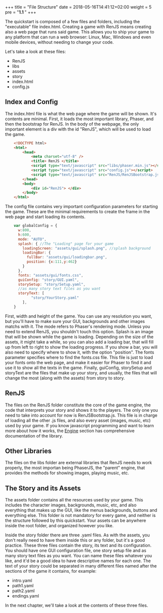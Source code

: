 +++
title = "File Structure"
date =  2018-05-16T14:41:12+02:00
weight = 5
pre = "<b>1.1 </b>"
+++

The quickstart is composed of a few files and folders, including the "executable" file index.html. Creating a game with RenJS means creating also a web page that runs said game. This allows you to ship your game to any platform that can run a web browser: Linux, Mac, Windows and even mobile devices, without needing to change your code. 

Let's take a look at these files:

* RenJS
* libs
* assets
* story
* index.html
* config.js

## Index and Config

The index.html file is what the web page where the game will be shown. It's contents are minimal. First, it loads the most important library, Phaser, and then the bootstrap for RenJS. In the body of the webpage, the only important element is a div with the id "RenJS", which will be used to load the game. 

```html
    <!DOCTYPE html>
	<html>
		<head>
			<meta charset="utf-8" />
			<title> RenJS </title>
			<script type="text/javascript" src="libs/phaser.min.js"></script>
			<script type="text/javascript" src="config.js"></script>     
			<script type="text/javascript" src="RenJS/RenJSBootstrap.js"></script>
		</head>
		<body>		
			<div id="RenJS"> </div>
		</body>
	</html>
```
The config file contains very important configuration parameters for starting the game. These are the minimal requirements to create the frame in the web page and start loading its contents.

```js
	var globalConfig = {
	  w:800,
	  h:600,
	  mode: "AUTO",
	  splash: { //The "Loading" page for your game
	    loadingScreen: "assets/gui/splash.png", //splash background
	    loadingBar: {
	      fullBar: "assets/gui/loadingbar.png",
	      position: {x:111,y:462}
	    }
	  },
	  fonts: "assets/gui/fonts.css",
	  guiConfig: "story/GUI.yaml",
	  storySetup: "story/Setup.yaml",
	  //as many story text files as you want
	  storyText: [
	        "story/YourStory.yaml"
	    ],
	}
```

First, width and height of the game. You can use any resolution you want, but you'll have to make sure your GUI, backgrounds and other images matchs with it.
The mode refers to Phaser's rendering mode. Unless you need to extend RenJS, you shouldn't touch this option.
Splash is an image that will be shown while the game is loading. Depending on the size of the assets, it might take a while, so you can also add a loading bar, that will fill up from left to right to show the loading progress. If you show a bar, you will also need to specify where to show it, with the option "position".
The fonts parameter specifies where to find the fonts.css file. This file is just to load your fonts onto the web page, and make it easier for Phaser to find it and use it to show all the texts in the game.
Finally, guiConfig, storySetup and storyText are the files that make up your story, and usually, the files that will change the most (along with the assets) from story to story.

## RenJS

The files on the RenJS folder constitute the core of the game engine, the code that interprets your story and shows it to the players. The only one you need to take into account for now is RenJSBootstrap.js. This file is in charge of loading all the other .js files, and also every asset (images, music, etc) used by your game. If you know javascript programming and want to learn more about how it works, the [Engine](../engine) section has comprehensive documentation of the library.

## Other Libraries

The files on the libs folder are external libraries that RenJS needs to work properly, the most importan being PhaserJS, the "parent" engine, that provides the methods for showing images, playing music, etc. 

## The Story and its Assets

The assets folder contains all the resources used by your game. This includes the character images, backgrounds, music, etc, and also everything that makes up the GUI, like the menus backgrounds, buttons and everything else. This folder is not mandatory for every game, and neither is the structure followed by this quickstart. Your assets can be anywhere inside the root folder, and organized however you like.

Inside the story folder there are three .yaml files. As with the assets, you don't really need to have them inside this or any folder, but it's a good practice. These three files contain the story, its text and its configuration. You should have one GUI configuration file, one story setup file and as many story text files as you want. You can name these files whatever you like, and it'd be a good idea to have descriptive names for each one. The text of your story could be separated in many different files named after the sections of the game it contains, for example:

* intro.yaml
* path1.yaml
* path2.yaml
* endings.yaml

In the next chapter, we'll take a look at the contents of these three files.
